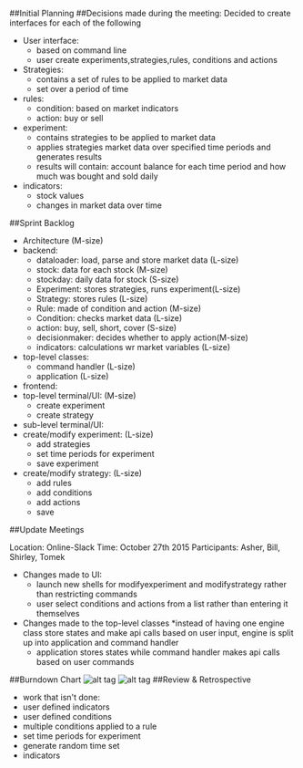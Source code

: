 ##Initial Planning
##Decisions made during the meeting:
Decided to create interfaces for each of the following
* User interface:
  * based on command line
  * user create experiments,strategies,rules, conditions and actions
* Strategies:
  * contains a set of rules to be applied to market data
  * set over a period of time
* rules:
  * condition: based on market indicators
  * action: buy or sell
* experiment:
  * contains strategies to be applied to market data
  * applies strategies market data over specified time periods and generates results
  * results will contain: account balance for each time period and how much was bought and sold daily
* indicators:
  * stock values
  * changes in market data over time

##Sprint Backlog
* Architecture (M-size)
* backend:
  * dataloader: load, parse and store market data (L-size)
  * stock: data for each stock                    (M-size)
  * stockday: daily data for stock                (S-size)
  * Experiment: stores strategies, runs experiment(L-size)
  * Strategy: stores rules						  (L-size)
  * Rule: made of condition and action			  (M-size)
  * Condition: checks market data				  (L-size)
  * action: buy, sell, short, cover				  (S-size)
  * decisionmaker: decides whether to apply action(M-size)
  * indicators: calculations wr market variables  (L-size)							
* top-level classes:
  * command handler                               (L-size)
  * application                                   (L-size)
* frontend: 
 * top-level terminal/UI:                         (M-size)
   * create experiment
   * create strategy
 * sub-level terminal/UI:                           
  * create/modify experiment:					  (L-size)
    * add strategies
    * set time periods for experiment
    * save experiment
  * create/modify strategy: 					  (L-size)
    * add rules
    * add conditions
    * add actions
    * save

##Update Meetings

 Location: Online-Slack 
 Time: October 27th 2015
 Participants: Asher, Bill, Shirley, Tomek
 
 * Changes made to UI:
   * launch new shells for modifyexperiment and modifystrategy rather than restricting commands
   * user select conditions and actions from a list rather than entering it themselves
 * Changes made to the top-level classes
 	*instead of having one engine class store states and make api calls based on user input, engine is split up into application and command handler
 	* application stores states while command handler makes api calls based on user commands
 
##Burndown Chart
![alt tag](\burndown\groupburndownchart.jpg)
![alt tag](\burndown\asher_chart.png)
##Review & Retrospective
* work that isn't done:
 * user defined indicators
 * user defined conditions
 * multiple conditions applied to a rule
 * set time periods for experiment
 * generate random time set
 * indicators 
